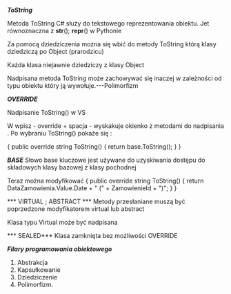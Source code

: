 ﻿***ToString***

Metoda ToString C# służy do tekstowego reprezentowania obiektu. Jet równoznaczna z __str__(); __repr__() w Pythonie 

Za pomocą dziedziczenia można się wbić do metody ToString którą klasy dziedziczą po Object (prarodzicu)

Każda klasa niejawnie dziedziczy z klasy Object

Nadpisana metoda ToString może zachowywać się inaczej w zależności od typu obiektu który ją wywołuje.---Polimorfizm

***OVERRIDE***

Nadpisanie ToString() w VS

W wpisz - override + spacja - wyskakuje okienko z metodami do nadpisania . Po wybraniu ToString() pokaże się :

{
	 public override string ToString()
        {
            return base.ToString();
        }
}

***BASE***
Słowo base kluczowe jest używane do uzyskiwania dostępu do składowych klasy bazowej z klasy pochodnej

Teraz można modyfikować
{
	 public override string ToString()
        {
            return DataZamowienia.Value.Date + " (" + ZamowienieId + ")";
        }
}

*** VIRTUAL  ;  ABSTRACT ***
Metody przesłaniane muszą być poprzedzone modyfikatorem virtual lub abstract

Klasa typu Virtual może być nadpisana


*** SEALED***
Klasa zamknięta bez możliwości OVERRIDE

***Filary programowania obiektowego***
1. Abstrakcja
2. Kapsułkowanie
3. Dziedziczenie
4. Polimorfizm.